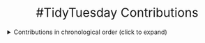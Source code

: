 <h1 style="font-weight:normal" align="center">
  &nbsp;#TidyTuesday Contributions&nbsp;
</h1>

<details>
  <summary>Contributions in chronological order (click to expand)</summary>
  <!-- toc -->
* *Challenges2018**
  - 2018/03 [Global Mortality](https://github.com/Z3tt/TidyTuesday/tree/master/plots/2018_03)
  - 2018/33 [Malaria](https://github.com/Z3tt/TidyTuesday/tree/master/plots/2018_33)

